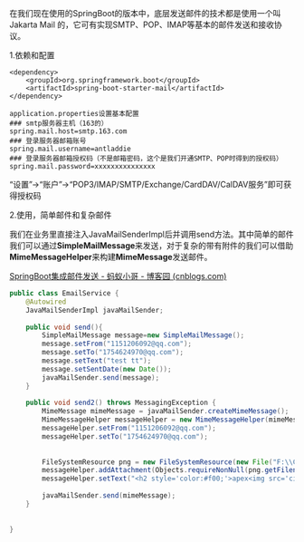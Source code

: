 在我们现在使用的SpringBoot的版本中，底层发送邮件的技术都是使用一个叫 Jakarta Mail 的，它可有实现SMTP、POP、IMAP等基本的邮件发送和接收协议。

1.依赖和配置

```
<dependency>
    <groupId>org.springframework.boot</groupId>
    <artifactId>spring-boot-starter-mail</artifactId>
</dependency>
```

```
application.properties设置基本配置
### smtp服务器主机（163的）
spring.mail.host=smtp.163.com
### 登录服务器邮箱账号
spring.mail.username=antladdie
### 登录服务器邮箱授权码（不是邮箱密码，这个是我们开通SMTP、POP时得到的授权码）
spring.mail.password=xxxxxxxxxxxxxxx
```


“设置”->“账户”->“POP3/IMAP/SMTP/Exchange/CardDAV/CalDAV服务”即可获得授权码

2.使用，简单邮件和复杂邮件

我们在业务里直接注入JavaMailSenderImpl后并调用send方法。其中简单的邮件我们可以通过**SimpleMailMessage**来发送，对于复杂的带有附件的我们可以借助**MimeMessageHelper**来构建**MimeMessage**发送邮件。


[SpringBoot集成邮件发送 - 蚂蚁小哥 - 博客园 (cnblogs.com)](https://www.cnblogs.com/antLaddie/p/15614345.html)




```java
public class EmailService {  
    @Autowired  
    JavaMailSenderImpl javaMailSender;  
  
    public void send(){  
        SimpleMailMessage message=new SimpleMailMessage();  
        message.setFrom("1151206092@qq.com");  
        message.setTo("1754624970@qq.com");  
        message.setText("test tt");  
        message.setSentDate(new Date());  
        javaMailSender.send(message);  
    }  
  
    public void send2() throws MessagingException {  
        MimeMessage mimeMessage = javaMailSender.createMimeMessage();  
        MimeMessageHelper messageHelper = new MimeMessageHelper(mimeMessage, true);  
        messageHelper.setFrom("1151206092@qq.com");  
        messageHelper.setTo("1754624970@qq.com");  
  
  
        FileSystemResource png = new FileSystemResource(new File("F:\\Capture001.png"));  
        messageHelper.addAttachment(Objects.requireNonNull(png.getFilename()), png);  
        messageHelper.setText("<h2 style='color:#f00;'>apex<img src='cid:p01' alt='' style='width:200px;height:50px;'></h2>", true);  
  
        javaMailSender.send(mimeMessage);  
    }  
  
  
}
```


